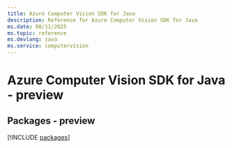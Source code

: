 ```yaml
---
title: Azure Computer Vision SDK for Java
description: Reference for Azure Computer Vision SDK for Java
ms.date: 08/11/2025
ms.topic: reference
ms.devlang: java
ms.service: computervision
---
```

# Azure Computer Vision SDK for Java - preview
## Packages - preview
[!INCLUDE [packages](computer-vision-index.md)]